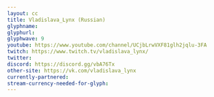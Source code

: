 ```yaml
---
layout: cc
title: Vladislava_Lynx (Russian)
glyphname: 
glyphurl: 
glyphwave: 9
youtube: https://www.youtube.com/channel/UCjbLrwVXF81glh2jqlu-3FA
twitch: https://www.twitch.tv/vladislava_lynx/
twitter: 
discord: https://discord.gg/vbA76Tx
other-site: https://vk.com/vladislava_lynx
currently-partnered: 
stream-currency-needed-for-glyph: 
---
```


